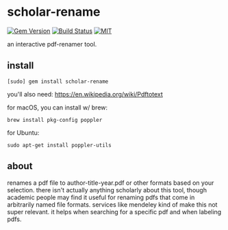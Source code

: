 # scholar-rename

[![Gem Version](https://badge.fury.io/rb/scholar-rename.svg)](https://badge.fury.io/rb/scholar-rename)
[![Build Status](https://travis-ci.com/jeremywrnr/scholar-rename.svg?branch=master)](https://travis-ci.com/jeremywrnr/scholar-rename)
[![MIT](https://img.shields.io/npm/l/alt.svg?style=flat)](http://jeremywrnr.com/mit-license)

an interactive pdf-renamer tool.

## install

    [sudo] gem install scholar-rename

you'll also need: https://en.wikipedia.org/wiki/Pdftotext

for macOS, you can install w/ brew:

    brew install pkg-config poppler

for Ubuntu:

    sudo apt-get install poppler-utils

## about

renames a pdf file to author-title-year.pdf or other formats based on your
selection. there isn't actually anything scholarly about this tool, though
academic people may find it useful for renaming pdfs that come in arbitrarily
named file formats. services like mendeley kind of make this not super
relevant. it helps when searching for a specific pdf and when labeling pdfs.

